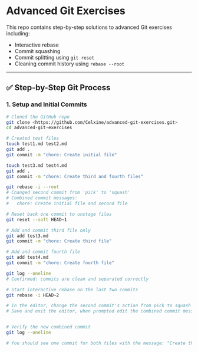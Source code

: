 # Advanced Git Exercises

This repo contains step-by-step solutions to advanced Git exercises including:

- Interactive rebase
- Commit squashing
- Commit splitting using `git reset`
- Cleaning commit history using `rebase --root`

---

## ✅ Step-by-Step Git Process

### 1. Setup and Initial Commits

```bash
# Cloned the GitHub repo
git clone <https://github.com/Celxine/advanced-git-exercises.git>
cd advanced-git-exercises

# Created test files
touch test1.md test2.md
git add .
git commit -m "chore: Create initial file"

touch test3.md test4.md
git add .
git commit -m "chore: Create third and fourth files"

git rebase -i --root
# Changed second commit from 'pick' to 'squash'
# Combined commit messages:
#   chore: Create initial file and second file

# Reset back one commit to unstage files
git reset --soft HEAD~1

# Add and commit third file only
git add test3.md
git commit -m "chore: Create third file"

# Add and commit fourth file
git add test4.md
git commit -m "chore: Create fourth file"

git log --oneline
# Confirmed: commits are clean and separated correctly

# Start interactive rebase on the last two commits
git rebase -i HEAD~2

# In the editor, change the second commit's action from pick to squash or s
# Save and exit the editor, when prompted edit the combined commit message to Create third and fourth file


# Verify the new combined commit
git log --oneline

# You should see one commit for both files with the message: "Create third and fourth file"
```
